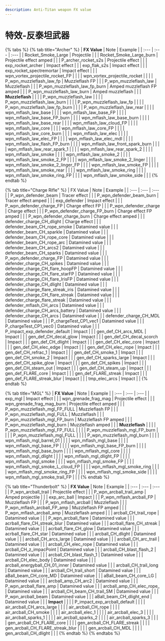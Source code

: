 ```yaml
---
description: Anti-Titan weapon FX value
---
```


# 特效-反泰坦武器

{% tabs %}
{% tab title="Archer" %}
| **FX Value** | Note | Example |
| :--- | :--- | :--- |
| Rocket\_Smoke\_Large | Projectile |  |
| Rocket\_Smoke\_Large\_burn | Projectile effect amped |  |
| P\_archer\_rocket\_s2s | Projectile effect |  |
| exp\_rocket\_archer | Impact effect |  |
| exp\_flak\_s2s | Impact effect |  |
| exp\_rocket\_spectremortar | Impact effect |  |
| wpn\_vortex\_projectile\_rocket\_FP |  |  |
| wpn\_vortex\_projectile\_rocket |  |  |
| P\_wpn\_muzzleflash\_law\_fp | Muzzleflash FP |  |
| P\_wpn\_muzzleflash\_law | Muzzleflash |  |
| P\_wpn\_muzzleflash\_law\_fp\_burn | Amped muzzleflash FP amped |  |
| P\_wpn\_muzzleflash\_law\_burn | Amped muzzleflash |  |
| **Muzzleflash** |  |  |
| P\_wpn\_muzzleflash\_law |  |  |
| P\_wpn\_muzzleflash\_law\_burn |  |  |
| P\_wpn\_muzzleflash\_law\_fp |  |  |
| P\_wpn\_muzzleflash\_law\_fp\_burn |  |  |
| P\_wpn\_muzzleflash\_law\_rear |  |  |
| wpn\_mflash\_law\_base |  |  |
| wpn\_mflash\_law\_base\_FP |  |  |
| wpn\_mflash\_law\_base\_FP\_burn |  |  |
| wpn\_mflash\_law\_base\_burn |  |  |
| wpn\_mflash\_law\_base\_rear |  |  |
| wpn\_mflash\_law\_cloud\_FP |  |  |
| wpn\_mflash\_law\_core |  |  |
| wpn\_mflash\_law\_core\_FP |  |  |
| wpn\_mflash\_law\_core\_burn |  |  |
| wpn\_mflash\_law\_elec |  |  |
| wpn\_mflash\_law\_elec\_FP |  |  |
| wpn\_mflash\_law\_elec\_mdl |  |  |
| wpn\_mflash\_law\_flash\_FP\_burn |  |  |
| wpn\_mflash\_law\_front\_spark\_burn |  |  |
| wpn\_mflash\_law\_rear\_spark\_1 |  |  |
| wpn\_mflash\_law\_rear\_spark\_2 |  |  |
| wpn\_mflash\_law\_smoke |  |  |
| wpn\_mflash\_law\_smoke\_2 |  |  |
| wpn\_mflash\_law\_smoke\_2\_FP |  |  |
| wpn\_mflash\_law\_smoke\_2\_linger |  |  |
| wpn\_mflash\_law\_smoke\_2\_linger\_FP |  |  |
| wpn\_mflash\_law\_smoke\_FP |  |  |
| wpn\_mflash\_law\_smoke\_rear |  |  |
| wpn\_mflash\_law\_smoke\_ring |  |  |
| wpn\_mflash\_law\_smoke\_ring\_FP |  |  |
| wpn\_mflash\_law\_smoke\_side |  |  |
{% endtab %}

{% tab title="Charge Rifle" %}
| FX Value | Note | Example |
| :--- | :--- | :--- |
| P\_wpn\_defender\_beam | Tracer effect |  |
| P\_wpn\_defender\_beam\_burn | Tracer effect amped |  |
| exp\_defender | Impact effect |  |
| P\_wpn\_defender\_charge\_FP | Charge effect FP |  |
| P\_wpn\_defender\_charge | Charge effect |  |
| P\_wpn\_defender\_charge\_FP\_burn | Charge effect FP amped |  |
| P\_wpn\_defender\_charge\_burn | Charge effect amped |  |
| defender\_charge\_CH\_dlight | Charge effect |  |
| defender\_beam\_CH\_rope\_smoke | Datamined value |  |
| defender\_beam\_CH\_sparkle | Datamined value |  |
| defender\_beam\_CH\_rope\_core | Datamined value |  |
| defender\_beam\_CH\_rope\_arc | Datamined value |  |
| defender\_beam\_CH\_arcs2 | Datamined value |  |
| defender\_beam\_CH\_sparks | Datamined value |  |
| P\_wpn\_defender\_charge\_FP | Datamined value |  |
| defender\_charge\_CH\_spikes | Datamined value |  |
| defender\_charge\_CH\_flare\_hoopFP | Datamined value |  |
| defender\_charge\_CH\_flare\_starFP | Datamined value |  |
| defender\_charge\_CH\_flare\_IrisFP | Datamined value |  |
| defender\_charge\_CH\_dlight | Datamined value |  |
| defender\_charge\_flare\_streak\_iris | Datamined value |  |
| defender\_charge\_CH\_flare\_streak | Datamined value |  |
| defender\_charge\_flare\_streak | Datamined value |  |
| defender\_mflash\_CH\_arcs | Datamined value |  |
| defender\_charge\_CH\_arcs\_battery | Datamined value |  |
| defender\_charge\_CH\_arcs | Datamined value |  |
| defender\_charge\_CH\_MDL | Datamined value |  |
| P\_chargeTest\_CP1\_vec1 | Datamined value |  |
| P\_chargeTest\_CP1\_vec0 | Datamined value |  |
| P\_impact\_exp\_defender\_default | Impact |  |
| gen\_def\_CH\_arcs\_MDL | Impact |  |
| gen\_def\_CH\_decal\_glow | Impact |  |
| gen\_def\_CH\_decal\_scorch | Impact |  |
| gen\_def\_CH\_dlight | Impact |  |
| gen\_def\_CH\_elec\_core | Impact |  |
| gen\_def\_CH\_elec\_edge | Impact |  |
| gen\_def\_CH\_elec\_rope | Impact |  |
| gen\_def\_CH\_refrac\_1 | Impact |  |
| gen\_def\_CH\_smoke\_1 | Impact |  |
| gen\_def\_CH\_smoke\_2 | Impact |  |
| gen\_def\_CH\_sparks\_large | Impact |  |
| gen\_def\_CH\_spike\_glow | Impact |  |
| gen\_def\_CH\_spikes | Impact |  |
| gen\_def\_CH\_steam\_out | Impact |  |
| gen\_def\_CH\_steam\_up | Impact |  |
| gen\_def\_FLARE\_core | Impact |  |
| gen\_def\_FLARE\_streak | Impact |  |
| gen\_def\_FLARE\_streak\_blur | Impact |  |
| tmp\_elec\_arcs | Impact |  |
{% endtab %}

{% tab title="MGL" %}
| **FX Value** | Note | Example |
| :--- | :--- | :--- |
| exp\_mgl | Impact effect |  |
| wpn\_grenade\_frag\_mag | Projectile effect |  |
| wpn\_grenade\_frag\_mag\_burn | Projectile effect amped |  |
| P\_wpn\_muzzleflash\_mgl\_FP\_FULL | Muzzleflash FP |  |
| P\_wpn\_muzzleflash\_mgl\_FULL | Muzzleflash |  |
| P\_wpn\_muzzleflash\_mgl\_FP\_burn | Muzzleflash FP amped |  |
| P\_wpn\_muzzleflash\_mgl\_burn | Muzzleflash amped |  |
| **Muzzleflash** |  |  |
| P\_wpn\_muzzleflash\_mgl\_FP\_FULL |  |  |
| P\_wpn\_muzzleflash\_mgl\_FP\_burn |  |  |
| P\_wpn\_muzzleflash\_mgl\_FULL |  |  |
| P\_wpn\_muzzleflash\_mgl\_burn |  |  |
| wpn\_mflash\_mgl\_barrel\_01 |  |  |
| wpn\_mflash\_mgl\_base |  |  |
| wpn\_mflash\_mgl\_base\_FP |  |  |
| wpn\_mflash\_mgl\_base\_FP\_burn |  |  |
| wpn\_mflash\_mgl\_base\_burn |  |  |
| wpn\_mflash\_mgl\_core |  |  |
| wpn\_mflash\_mgl\_dlight |  |  |
| wpn\_mflash\_mgl\_dlight\_FP |  |  |
| wpn\_mflash\_mgl\_smoke |  |  |
| wpn\_mflash\_mgl\_smoke\_FP |  |  |
| wpn\_mflash\_mgl\_smoke\_L\_cloud\_FP |  |  |
| wpn\_mflash\_mgl\_smoke\_ring |  |  |
| wpn\_mflash\_mgl\_smoke\_ring\_FP |  |  |
| wpn\_mflash\_mgl\_smoke\_side |  |  |
| wpn\_mflash\_mgl\_smoke\_trail\_FP |  |  |
{% endtab %}

{% tab title="Thunderbolt" %}
| **FX Value** | Note | Example |
| :--- | :--- | :--- |
| P\_wpn\_arcball\_trail | Projectile effect |  |
| P\_wpn\_arcball\_trail\_amp | Amped projectile |  |
| exp\_arc\_ball | Impact |  |
| P\_wpn\_mflash\_arcball\_FP | Muzzleflash FP |  |
| P\_wpn\_mflash\_arcball | Muzzleflash |  |
| P\_wpn\_mflash\_arcball\_FP\_amp | Muzzleflash FP amped |  |
| P\_wpn\_mflash\_arcball\_amp | Muzzleflash amped |  |
| arcball\_CH\_trail\_rope | Datamined value |  |
| P\_wpn\_arcball\_flare | Datamined value |  |
| acrball\_flare\_CH\_streak\_blur | Datamined value |  |
| acrball\_flare\_CH\_streak | Datamined value |  |
| acrball\_flare\_CH\_glow | Datamined value |  |
| acrball\_flare\_CH\_star | Datamined value |  |
| arcball\_CH\_dlight | Datamined value |  |
| arcball\_CH\_arcs\_large | Datamined value |  |
| arcball\_CH\_arc\_trail | Datamined value |  |
| arcball\_CH\_elec\_rope | Datamined value |  |
| arcball\_CH\_z\_impacPoint | Datamined value |  |
| arcball\_CH\_blast\_flash\_2 | Datamined value |  |
| arcball\_CH\_blast\_flash\_1 | Datamined value |  |
| arcball\_CH\_elec\_body | Datamined value |  |
| arcball\_energyball\_CH\_01\_inner | Datamined value |  |
| arcball\_CH\_trail\_long | Datamined value |  |
| arcball\_CH\_trail\_short | Datamined value |  |
| aBall\_beam\_CH\_core\_MD | Datamined value |  |
| aBall\_beam\_CH\_core\_LG | Datamined value |  |
| arcball\_amp\_CH\_arc2 | Datamined value |  |
| P\_wpn\_arcball\_flare\_amp | Datamined value |  |
| arcball\_amp\_CH\_elec\_rope\_ | Datamined value |  |
| arcball\_CH\_beam\_CH\_trail\_SM | Datamined value |  |
| P\_wpn\_arcball\_beam | Datamined value |  |
| aBall\_beam\_CH\_dlight\_end | Datamined value |  |
| **Impact** |  |  |
| P\_impact\_exp\_arcball\_default |  |  |
| air\_arcball\_CH\_arcs\_large |  |  |
| air\_arcball\_CH\_rope |  |  |
| air\_arcball\_CH\_smoke |  |  |
| air\_arcball\_elec\_1 |  |  |
| air\_arcball\_elec\_3 |  |  |
| air\_arcball\_sparks\_1 |  |  |
| air\_arcball\_sparks\_2 |  |  |
| air\_arcball\_sparks\_3 |  |  |
| gen\_arcball\_CH\_FLARE\_core |  |  |
| gen\_arcball\_CH\_FLARE\_streak |  |  |
| gen\_arcball\_CH\_FLARE\_streak\_blur |  |  |
| gen\_arcball\_CH\_MDL |  |  |
| gen\_arcball\_CH\_dlight |  |  |
{% endtab %}
{% endtabs %}

